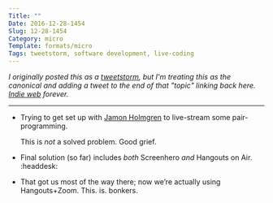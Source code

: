 ```yaml
---
Title: ""
Date: 2016-12-28-1454
Slug: 12-28-1454
Category: micro
Template: formats/micro
Tags: tweetstorm, software development, live-coding
---
```


<i class=editorial>I originally posted this as a [tweetstorm], but I'm treating *this* as the canonical and adding a tweet to the end of that "topic" linking back here. [Indie web] forever.</i>

[tweetstorm]: https://twitter.com/chriskrycho/status/814212998713712640
[Indie web]: http://indiewebcamp.com

---

- Trying to get set up with [Jamon Holmgren] to live-stream some pair-programming.

    This is *not* a solved problem. Good grief.

- Final solution (so far) includes *both* Screenhero *and* Hangouts on Air. :headdesk:

- That got us most of the way there; now we’re actually using Hangouts+Zoom. This. is. bonkers.

[Jamon Holmgren]: https://twitter.com/jamonholmgren
